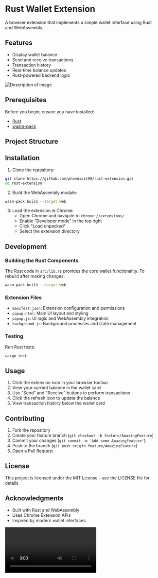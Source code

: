# Rust Wallet Extension

A browser extension that implements a simple wallet interface using Rust and WebAssembly.


## Features

- Display wallet balance
- Send and receive transactions
- Transaction history
- Real-time balance updates
- Rust-powered backend logic

<img src="https://github.com/phoenixit99/rust-extension/blob/main/src/assets/Screenshot%202025-02-17%20at%201.47.50%E2%80%AFPM.png" alt="Description of image">

## Prerequisites

Before you begin, ensure you have installed:
- [Rust](https://www.rust-lang.org/tools/install)
- [wasm-pack](https://rustwasm.github.io/wasm-pack/installer/)

## Project Structure

## Installation

1. Clone the repository:

```bash
git clone https://github.com/phoenixit99/rust-extension.git
cd rust-extension
```

2. Build the WebAssembly module:
```bash
wasm-pack build --target web
```

3. Load the extension in Chrome:
   - Open Chrome and navigate to `chrome://extensions/`
   - Enable "Developer mode" in the top right
   - Click "Load unpacked"
   - Select the extension directory

## Development

### Building the Rust Components

The Rust code in `src/lib.rs` provides the core wallet functionality. To rebuild after making changes:

```bash
wasm-pack build --target web
```

### Extension Files

- `manifest.json`: Extension configuration and permissions
- `popup.html`: Main UI layout and styling
- `popup.js`: UI logic and WebAssembly integration
- `background.js`: Background processes and state management

### Testing

Run Rust tests:
```bash
cargo test
```

## Usage

1. Click the extension icon in your browser toolbar
2. View your current balance in the wallet card
3. Use "Send" and "Receive" buttons to perform transactions
4. Click the refresh icon to update the balance
5. View transaction history below the wallet card

## Contributing

1. Fork the repository
2. Create your feature branch (`git checkout -b feature/AmazingFeature`)
3. Commit your changes (`git commit -m 'Add some AmazingFeature'`)
4. Push to the branch (`git push origin feature/AmazingFeature`)
5. Open a Pull Request

## License

This project is licensed under the MIT License - see the LICENSE file for details

## Acknowledgments

- Built with Rust and WebAssembly
- Uses Chrome Extension APIs
- Inspired by modern wallet interfaces

<video controls>
  <source src="https://raw.githubusercontent.com/phoenixit99/rust-extension/main/assets/Screen%20Recording%202025-02-07%20at%202.54.36%20PM.mov" type="video/mp4">
  Your browser does not support the video tag.
</video>
